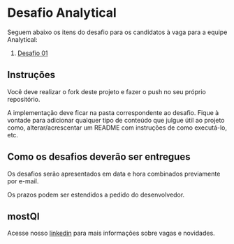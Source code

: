 # Desafio Analytical

Seguem abaixo os itens do desafio para os candidatos à vaga para a equipe Analytical:

1. [Desafio 01](./desafio-01/README.md)

## Instruções

Você deve realizar o fork deste projeto e fazer o push no seu próprio repositório.

A implementação deve ficar na pasta correspondente ao desafio. Fique à vontade para adicionar qualquer tipo de conteúdo que julgue útil ao projeto como, alterar/acrescentar um README com instruções de como executá-lo, etc.

## Como os desafios deverão ser entregues

Os desafios serão apresentados em data e hora combinados previamente por e-mail.

Os prazos podem ser estendidos a pedido do desenvolvedor.

## mostQI

Acesse nosso [linkedin](https://www.linkedin.com/company/mobile-solution-technology/posts/?feedView=all) para mais informações sobre vagas e novidades.
